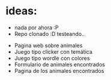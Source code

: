 # ideas:
+ nada por ahora :P
+ Repo clonado :D testeando.. 

- Pagina web sobre animales
- Juego tipo clicker con temática
- Juego tipo wordle con colores 
- Formulario de animales encontrados
- Pagina de los animales encontrados

